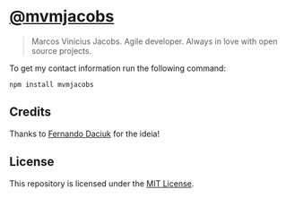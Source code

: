 # [@mvmjacobs](https://github.com/mvmjacobs/mvmjacobs)

> Marcos Vinicius Jacobs.
> Agile developer. Always in love with open source projects.

To get my contact information run the following command:
```console
npm install mvmjacobs
```

## Credits
Thanks to [Fernando Daciuk](https://github.com/fdaciuk/fdaciuk) for the ideia!

## License
This repository is licensed under the [MIT License](https://github.com/mvmjacobs/mvmjacobs/blob/master/LICENSE.md).

